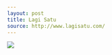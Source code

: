 ```yaml
---
layout: post
title: Lagi Satu
source: http://www.lagisatu.com/
---
```


<img src="{{ site.baseurl }}/img/statap_img/lagisatu.png">
